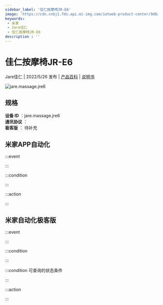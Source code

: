 ```yaml
---
sidebar_label: '佳仁按摩椅JR-E6'
image: 'https://cdn.cnbj1.fds.api.mi-img.com/iotweb-product-center/9d6aec71ac7e29ff228bc522d61c781c_1646884624811.png?GalaxyAccessKeyId=AKVGLQWBOVIRQ3XLEW&Expires=9223372036854775807&Signature=rG17GB3wCxjIrK7xBWhk1ZRupK0='
keywords: 
 - 米家
 - Jare佳仁
 - 佳仁按摩椅JR-E6
description : ''
---
```

# 佳仁按摩椅JR-E6

Jare佳仁 | 2022/5/26 发布 | [产品百科](https://home.mi.com/webapp/content/baike/product/index.html?model=jare.massage.jre6/) | [说明书](https://home.mi.com/views/introduction.html?model=jare.massage.jre6&region=cn)

![jare.massage.jre6](https://cdn.cnbj1.fds.api.mi-img.com/iotweb-product-center/9d6aec71ac7e29ff228bc522d61c781c_1646884624811.png?GalaxyAccessKeyId=AKVGLQWBOVIRQ3XLEW&Expires=9223372036854775807&Signature=rG17GB3wCxjIrK7xBWhk1ZRupK0=)

## 规格  
> 
**设备 ID** ：jare.massage.jre6  
**通讯协议** ：  
**极客版**  ： 待补充 


## 米家APP自动化  

:::event  

:::

:::condition  

:::

:::action   

:::

## 米家自动化极客版  

:::event  

:::

:::condition  

:::

:::condition 可查询的状态条件  

:::

:::action  

:::

        
